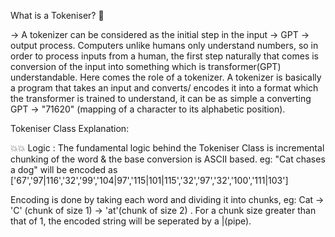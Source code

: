 What is a Tokeniser? 🤔

-> A tokenizer can be considered as the initial step in the input -> GPT -> output process. Computers unlike humans only understand numbers, so in order to process inputs from a human, the first step naturally that comes is conversion of the input into something which is transformer(GPT) understandable. Here comes the role of a tokenizer. A tokenizer is basically a program that takes an input and converts/ encodes it into a format which the transformer is trained to understand, it can be as simple a converting GPT -> "71620" (mapping of a character to its alphabetic position).

Tokeniser Class Explanation:

💥💥 Logic : The fundamental logic behind the Tokeniser Class is incremental chunking of the word & the base conversion is ASCII based. eg: "Cat chases a dog" will be encoded as ['67','97|116','32','99','104|97','115|101|115','32','97','32','100','111|103']

Encoding is done by taking each word and dividing it into chunks, eg: Cat -> 'C' (chunk of size 1) -> 'at'(chunk of size 2) . For a chunk size greater than that of 1, the encoded string will be seperated by a |(pipe).